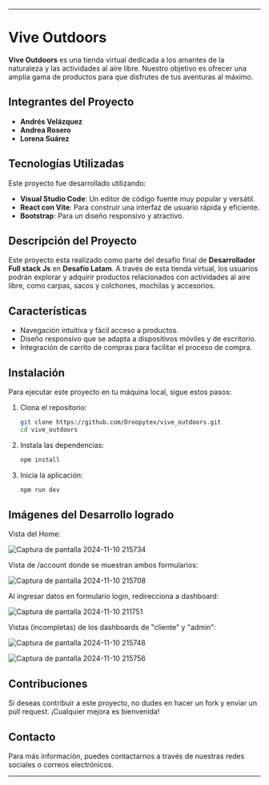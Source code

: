 

---

# Vive Outdoors

**Vive Outdoors** es una tienda virtual dedicada a los amantes de la naturaleza y las actividades al aire libre. Nuestro objetivo es ofrecer una amplia gama de productos para que disfrutes de tus aventuras al máximo.

## Integrantes del Proyecto

- **Andrés Velázquez**
- **Andrea Rosero**
- **Lorena Suárez**

## Tecnologías Utilizadas

Este proyecto fue desarrollado utilizando:

- **Visual Studio Code**: Un editor de código fuente muy popular y versátil.
- **React con Vite**: Para construir una interfaz de usuario rápida y eficiente.
- **Bootstrap**: Para un diseño responsivo y atractivo.

## Descripción del Proyecto

Este proyecto esta realizado como parte del desafío final de **Desarrollador Full stack Js** en **Desafío Latam**. A través de esta tienda virtual, los usuarios podrán explorar y adquirir productos relacionados con actividades al aire libre, como carpas, sacos y colchones, mochilas y accesorios.

## Características

- Navegación intuitiva y fácil acceso a productos.
- Diseño responsivo que se adapta a dispositivos móviles y de escritorio.
- Integración de carrito de compras para facilitar el proceso de compra.

## Instalación

Para ejecutar este proyecto en tu máquina local, sigue estos pasos:

1. Clona el repositorio:
   ```bash
   git clone https://github.com/Droopytex/vive_outdoors.git
   cd vive_outdoors
   ```

2. Instala las dependencias:
   ```bash
   npm install
   ```

3. Inicia la aplicación:
   ```bash
   npm run dev
   ```
## Imágenes del Desarrollo logrado

Vista del Home: 

![Captura de pantalla 2024-11-10 215734](https://github.com/user-attachments/assets/7cf170e3-54b3-4eb7-8d85-3aae4277d740)


Vista de /account donde se muestran ambos formularios: 

![Captura de pantalla 2024-11-10 215708](https://github.com/user-attachments/assets/1bd25242-905b-40af-b09f-806d32abcdce)


Al ingresar datos en formulario login, redirecciona a dashboard:

![Captura de pantalla 2024-11-10 211751](https://github.com/user-attachments/assets/8ecb05c6-d24a-41ee-a1ef-f5401cfaab86)


Vistas (incompletas) de los dashboards de "cliente" y "admin": 

![Captura de pantalla 2024-11-10 215748](https://github.com/user-attachments/assets/cdcf248a-a8d4-4192-bc58-4aedba513301)

![Captura de pantalla 2024-11-10 215756](https://github.com/user-attachments/assets/745d55b5-f1df-4be3-9233-8e15b2068d88)


## Contribuciones

Si deseas contribuir a este proyecto, no dudes en hacer un fork y enviar un pull request. ¡Cualquier mejora es bienvenida!

## Contacto

Para más información, puedes contactarnos a través de nuestras redes sociales o correos electrónicos.

---
